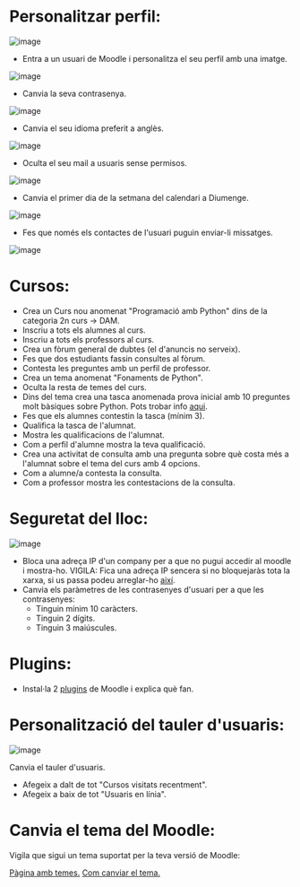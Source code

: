 # Personalitzar perfil:

![image](https://user-images.githubusercontent.com/110727546/207070729-91000a9b-782a-43ed-8f50-344d9db3ad3f.png)

- Entra a un usuari de Moodle i personalitza el seu perfil amb una imatge.

![image](https://user-images.githubusercontent.com/114162326/214374317-eca6d884-8957-4df6-8b1b-dada3dd026fd.png)

- Canvia la seva contrasenya.

![image](https://user-images.githubusercontent.com/114162326/214376204-da845ab8-a52f-4cae-b89f-18cddeb93b72.png)

- Canvia el seu idioma preferit a anglès.

![image](https://user-images.githubusercontent.com/114162326/214376015-4f3881fc-f198-4dd9-8bb6-cf990a04038d.png)

- Oculta el seu mail a usuaris sense permisos.

![image](https://user-images.githubusercontent.com/114162326/214374768-b16f7fe9-7e5e-4231-902c-36fd0be9f81c.png)

- Canvia el primer dia de la setmana del calendari a Diumenge.

![image](https://user-images.githubusercontent.com/114162326/214376652-2c9c4a66-9d7d-4a1c-a4cc-39b514d352d4.png)

- Fes que només els contactes de l'usuari puguin enviar-li missatges.

![image](https://user-images.githubusercontent.com/114162326/214376517-0e312963-a183-436b-8202-055187832e7a.png)

# Cursos:

- Crea un Curs nou anomenat "Programació amb Python" dins de la categoria 2n curs -> DAM.
- Inscriu a tots els alumnes al curs.
- Inscriu a tots els professors al curs.
- Crea un fòrum general de dubtes (el d'anuncis no serveix).
- Fes que dos estudiants fassin consultes al fòrum.
- Contesta les preguntes amb un perfil de professor.
- Crea un tema anomenat "Fonaments de Python".
- Oculta la resta de temes del curs.
- Dins del tema crea una tasca anomenada prova inicial amb 10 preguntes molt bàsiques sobre Python. Pots trobar info [aqui](https://www.w3schools.com/python/).
- Fes que els alumnes contestin la tasca (mínim 3).
- Qualifica la tasca de l'alumnat.
- Mostra les qualificacions de l'alumnat.
- Com a perfil d'alumne mostra la teva qualificació.
- Crea una activitat de consulta amb una pregunta sobre què costa més a l'alumnat sobre el tema del curs amb 4 opcions.
- Com a alumne/a contesta la consulta.
- Com a professor mostra les contestacions de la consulta.

# Seguretat del lloc:

![image](https://user-images.githubusercontent.com/110727546/207085138-c3cbcb81-edee-45a1-8b11-daf20093e56d.png)


- Bloca una adreça IP d'un company per a que no pugui accedir al moodle i mostra-ho. VIGILA: Fica una adreça IP sencera si no bloquejaràs tota la xarxa, si us passa podeu arreglar-ho [així](https://moodle.org/mod/forum/discuss.php?d=323745).
- Canvia els paràmetres de les contrasenyes d'usuari per a que les contrasenyes:
  - Tinguin mínim 10 caràcters.
  - Tinguin 2 dígits.
  - Tinguin 3 maiúscules.

# Plugins:

- Instal·la 2 [plugins](https://moodle.org/plugins/) de Moodle i explica què fan.

# Personalització del tauler d'usuaris:

![image](https://user-images.githubusercontent.com/110727546/207088651-6131a2b1-20c7-4a9f-b50a-317295ce70f1.png)

Canvia el tauler d'usuaris.

- Afegeix a dalt de tot "Cursos visitats recentment".
- Afegeix a baix de tot "Usuaris en línia".

# Canvia el tema del Moodle:

Vigila que sigui un tema suportat per la teva versió de Moodle:

[Pàgina amb temes.](https://moodle.org/plugins/browse.php?list=category&id=3)
[Com canviar el tema.](https://docs.moodle.org/24/en/Installing_a_new_theme)


